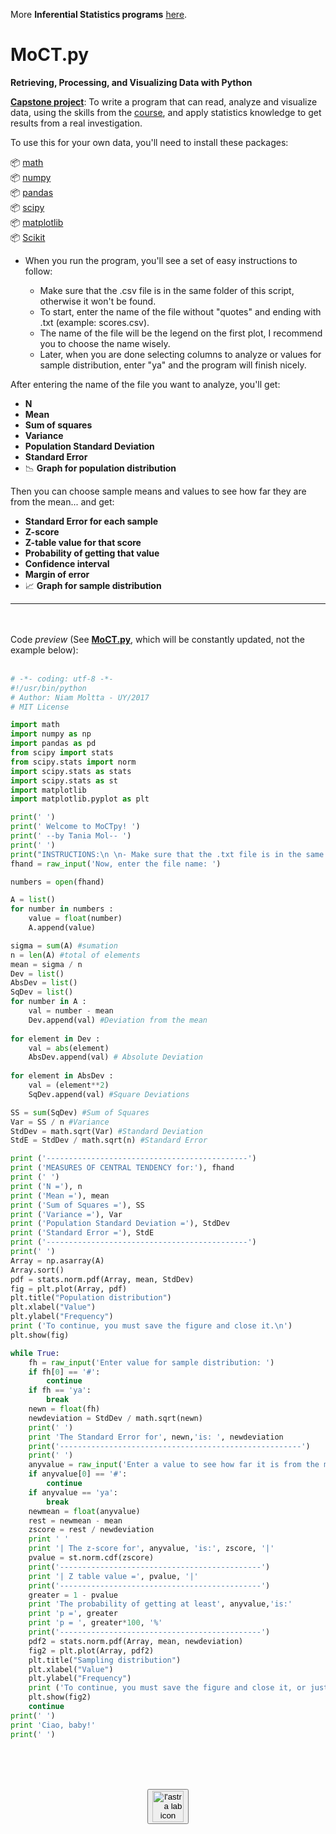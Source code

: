 More **Inferential Statistics programs** <a href="https://github.com/lastralab/Statistics/tree/master/Project">here</a>.

# MoCT.py
**Retrieving, Processing, and Visualizing Data with Python**

<b><u>Capstone project</u></b>: To write a program that can read, analyze and visualize data, using the skills from the <a href="https://www.coursera.org/learn/python-data-visualization/home/welcome">course</a>, and apply statistics knowledge to get results from a real investigation. 

To use this for your own data, you'll need to install these packages:

:package: <a href="https://docs.python.org/2/library/math.html" window="_blank">math</a>  
:package: <a href="https://pypi.python.org/pypi/numpy" target="_blank">numpy</a>  
:package: <a href="https://pypi.python.org/pypi/pandas/0.20.3" target="_blank">pandas</a>  
:package: <a href="https://pypi.python.org/pypi/scipy/0.19.1" target="_blank">scipy</a>  
:package: <a href="https://pypi.python.org/pypi/matplotlib/2.0.2" target="_blank">matplotlib</a> <br>
:package: <a href="http://scikit-learn.org/stable/" target="_blank">Scikit</a> 


- When you run the program, you'll see a set of easy instructions to follow:

    - Make sure that the .csv file is in the same folder of this script, otherwise it won't be found.
    - To start, enter the name of the file without "quotes" and ending with .txt (example: scores.csv).
    - The name of the file will be the legend on the first plot, I recommend you to choose the name wisely.  
    - Later, when you are done selecting columns to analyze or values for sample distribution, enter "ya" and the program will finish nicely.  

After entering the name of the file you want to analyze, you'll get:

- **N**  
- **Mean**  
- **Sum of squares**  
- **Variance**  
- **Population Standard Deviation**  
- **Standard Error**  
- :chart_with_downwards_trend: **Graph for population distribution**  

Then you can choose sample means and values to see how far they are from the mean... and get:

- **Standard Error for each sample**  
- **Z-score**  
- **Z-table value for that score**  
- **Probability of getting that value** 
- **Confidence interval**
- **Margin of error**
- :chart_with_upwards_trend: **Graph for sample distribution**  

* * *

<br><br>
Code <i>preview</i> (See <a href="https://github.com/lastralab/Statistics/blob/master/MoCT.py"><b>MoCT.py</b></a>, which will be constantly updated, not the example below):  <br><br>

```Python
# -*- coding: utf-8 -*-
#!/usr/bin/python
# Author: Niam Moltta - UY/2017
# MIT License

import math
import numpy as np
import pandas as pd
from scipy import stats
from scipy.stats import norm
import scipy.stats as stats
import scipy.stats as st
import matplotlib
import matplotlib.pyplot as plt

print(' ')
print(' Welcome to MoCTpy! ')
print(' --by Tania Mol-- ')
print(' ')
print("INSTRUCTIONS:\n \n- Make sure that the .txt file is in the same folder of this script, otherwise it won't be found.\n- To start, enter the name of the file without 'quotes' and ending with .txt (example: scores.txt).\n- Later, when you are done selecting values for sample distribution, type 'ya', hit Return and the program will finish nicely.\n")
fhand = raw_input('Now, enter the file name: ')

numbers = open(fhand)

A = list()
for number in numbers :
    value = float(number)
    A.append(value)

sigma = sum(A) #sumation
n = len(A) #total of elements
mean = sigma / n
Dev = list()
AbsDev = list()
SqDev = list()
for number in A :
    val = number - mean
    Dev.append(val) #Deviation from the mean
    
for element in Dev :
    val = abs(element)
    AbsDev.append(val) # Absolute Deviation
    
for element in AbsDev :
    val = (element**2)
    SqDev.append(val) #Square Deviations

SS = sum(SqDev) #Sum of Squares
Var = SS / n #Variance
StdDev = math.sqrt(Var) #Standard Deviation
StdE = StdDev / math.sqrt(n) #Standard Error

print ('---------------------------------------------')
print ('MEASURES OF CENTRAL TENDENCY for:'), fhand
print (' ')
print ('N ='), n
print ('Mean ='), mean
print ('Sum of Squares ='), SS
print ('Variance ='), Var
print ('Population Standard Deviation ='), StdDev
print ('Standard Error ='), StdE
print ('---------------------------------------------')
print(' ')
Array = np.asarray(A)
Array.sort()
pdf = stats.norm.pdf(Array, mean, StdDev)
fig = plt.plot(Array, pdf)
plt.title("Population distribution")
plt.xlabel("Value")
plt.ylabel("Frequency")
print ('To continue, you must save the figure and close it.\n')
plt.show(fig)

while True:
    fh = raw_input('Enter value for sample distribution: ')
    if fh[0] == '#':
        continue
    if fh == 'ya':
        break
    newn = float(fh)
    newdeviation = StdDev / math.sqrt(newn)
    print(' ')
    print 'The Standard Error for', newn,'is: ', newdeviation
    print('------------------------------------------------------')
    print(' ')
    anyvalue = raw_input('Enter a value to see how far it is from the mean: ')
    if anyvalue[0] == '#':
        continue
    if anyvalue == 'ya':
        break
    newmean = float(anyvalue)
    rest = newmean - mean
    zscore = rest / newdeviation
    print ' '
    print '| The z-score for', anyvalue, 'is:', zscore, '|'
    pvalue = st.norm.cdf(zscore)
    print('---------------------------------------------')
    print '| Z table value =', pvalue, '|'
    print('---------------------------------------------')
    greater = 1 - pvalue
    print 'The probability of getting at least', anyvalue,'is:'
    print 'p =', greater
    print 'p = ', greater*100, '%'
    print('---------------------------------------------')
    pdf2 = stats.norm.pdf(Array, mean, newdeviation)
    fig2 = plt.plot(Array, pdf2)
    plt.title("Sampling distribution")
    plt.xlabel("Value")
    plt.ylabel("Frequency")
    print ('To continue, you must save the figure and close it, or just close it.\n')
    plt.show(fig2)
    continue
print(' ')
print 'Ciao, baby!'
print(' ')
```
<br>
<br>
<p align="center"><a href="https://lastralab.github.io/website/timeline/index.html" target="_blank"><br><button><img src="http://i.imgur.com/ERyS5Xn.png" alt="l'astra lab icon" width="50px" background="transparent" opacity="0.5" padding="0;"/></button></a></p><br><br>
